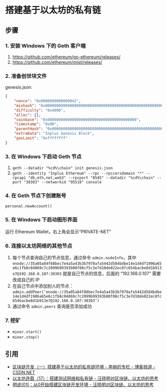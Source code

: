 # 搭建基于以太坊的私有链

## 步骤

### 1. 安装 Windows 下的 Geth 客户端

1. https://github.com/ethereum/go-ethereum/releases/
2. https://github.com/ethereum/mist/releases/

### 2. 准备创世块文件

genesis.json:

```json
{
    "nonce": "0x0000000000000042",
    "mixhash": "0x0000000000000000000000000000000000000000000000000000000000000000",
    "difficulty": "0x4000",
    "alloc": {},
    "coinbase": "0x0000000000000000000000000000000000000000",
    "timestamp": "0x00",
    "parentHash": "0x0000000000000000000000000000000000000000000000000000000000000000",
    "extraData": "Inplus Genesis Block",
    "gasLimit": "0xffffffff"
}
```

### 3. 在 Windows 下启动 Geth 节点

1. ```geth --datadir "%cd%\chain" init genesis.json```
2. ```geth --identity "Inplus Ethereum" --rpc --rpccorsdomain "*" --rpcapi "db,eth,net,web3" --rpcport "8545" --datadir "%cd%\chain" --port "30303" --networkid "95518" console```

### 4. 在 Geth 节点下创建账号

```
personal.newAccount()
```

### 5. 在 Windows 下启动图形界面

运行 Ethereum Wallet，右上角会显示“PRIVATE-NET”

### 6. 连接以太坊网络的其他节点

1. 每个节点查询自己的节点信息，通过命令 ```admin.nodeInfo```，其中 ```enode://35a05a84f88bec7e4a5a43b3b7970afa5442d584bdbe14e1d4df1906a65e6c1fb8c04069c7c2099b99393b00f08cf5c3e7d10de022ec8fc654bacbe8d1b913e7@192.168.0.107:30303``` 就是自己节点的信息，后面的 “192.168.0.107” 需要改成自己的 IP
2. 在自己节点中添加别人的节点：```admin.addPeer(‘enode://35a05a84f88bec7e4a5a43b3b7970afa5442d584bdbe14e1d4df1906a65e6c1fb8c04069c7c2099b99393b00f08cf5c3e7d10de022ec8fc654bacbe8d1b913e7@192.168.0.107:30303’)```
3. 通过命令 ```admin.peers``` 查询是否添加成功

### 7. 挖矿

- ```miner.start()```
- ```miner.stop()```

## 引用

- [区块链开发（一）搭建基于以太坊的私有链环境 - 李赫的专栏 - 博客频道 - CSDN.NET](http://blog.csdn.net/sportshark/article/details/51855007)
- [以太坊连载（17）：搭建测试网络和私有链 - 汪晓明对区块链、以太坊的思考](http://wangxiaoming.com/blog/2016/07/08/e17/)
- [明说(01)：从0开始搭建区块链开发环境 - 汪晓明对区块链、以太坊的思考](http://wangxiaoming.com/blog/2016/09/06/ming-shuo-1/)
